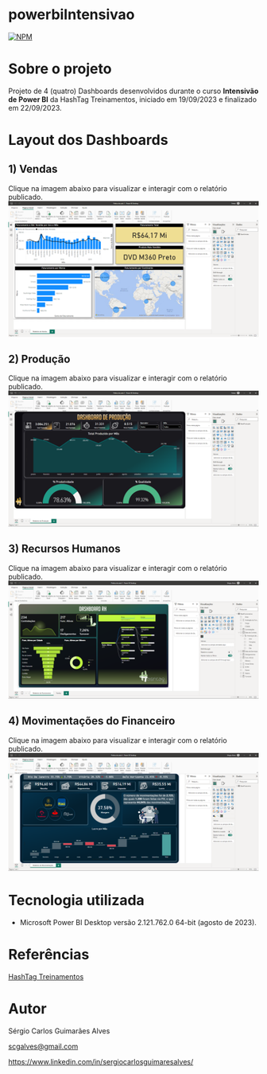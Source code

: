 # powerbiIntensivao
[![NPM](https://img.shields.io/npm/l/react)](https://github.com/scgalves/powerbiIntensivao/blob/main/LICENSE)

# Sobre o projeto
Projeto de 4 (quatro) Dashboards desenvolvidos durante o curso **Intensivão de Power BI** da HashTag Treinamentos, iniciado em 19/09/2023 e finalizado em 22/09/2023.

# Layout dos Dashboards
## 1) Vendas
Clique na imagem abaixo para visualizar e interagir com o relatório publicado.[![Imagem 1](https://github.com/scgalves/powerbiIntensivao/blob/main/img/pratica/pratica-1.png)](https://app.powerbi.com/view?r=eyJrIjoiMjVkNTJjNmYtZTUyOS00MWRkLWJiNWMtOTE3YzQwYzliNWMzIiwidCI6Ijc2MmY1YTRjLTE3NzgtNDNiZC1iOGU3LTJjYzIyNGY4NzBhZiJ9)
## 2) Produção
Clique na imagem abaixo para visualizar e interagir com o relatório publicado.
[![Dashboard 2](https://github.com/scgalves/powerbiIntensivao/blob/main/img/pratica/pratica-2.png)](https://app.powerbi.com/view?r=eyJrIjoiNTMyNWIzZWItZWE5Mi00MzY2LThkZjYtM2ZlYzg0YWIxMDE2IiwidCI6Ijc2MmY1YTRjLTE3NzgtNDNiZC1iOGU3LTJjYzIyNGY4NzBhZiJ9)
## 3) Recursos Humanos
Clique na imagem abaixo para visualizar e interagir com o relatório publicado.
[![Dashboard 3](https://github.com/scgalves/powerbiIntensivao/blob/main/img/pratica/pratica-3.png)](https://app.powerbi.com/view?r=eyJrIjoiOWQ5YjAzNWMtZGVhNy00ODA2LWJhNjgtMDNmZmQ2NDllYzM2IiwidCI6Ijc2MmY1YTRjLTE3NzgtNDNiZC1iOGU3LTJjYzIyNGY4NzBhZiJ9)
## 4) Movimentações do Financeiro
Clique na imagem abaixo para visualizar e interagir com o relatório publicado.
[![Dashboard 4](https://github.com/scgalves/powerbiIntensivao/blob/main/img/pratica/pratica-4.png)](https://app.powerbi.com/view?r=eyJrIjoiYzYxNDk4MDItY2FlNC00MGNlLTk5NGEtM2RlN2NmMGJlNzlkIiwidCI6Ijc2MmY1YTRjLTE3NzgtNDNiZC1iOGU3LTJjYzIyNGY4NzBhZiJ9)

# Tecnologia utilizada
- Microsoft Power BI Desktop versão 2.121.762.0 64-bit (agosto de 2023).

# Referências
[HashTag Treinamentos](https://www.hashtagtreinamentos.com/)

# Autor
Sérgio Carlos Guimarães Alves

scgalves@gmail.com

https://www.linkedin.com/in/sergiocarlosguimaresalves/
